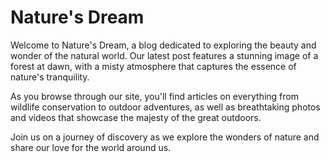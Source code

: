 <!--
Write me markdown content of website with wallpaper:

"A dreamy image of a forest at dawn with a misty atmosphere for a nature or wildlife blog"

The header of the page should not be copy of the text but rather a real content of the website which is using this wallpaper.
-->

<!--font:Montserrat-->

# Nature's Dream

Welcome to Nature's Dream, a blog dedicated to exploring the beauty and wonder of the natural world. Our latest post features a stunning image of a forest at dawn, with a misty atmosphere that captures the essence of nature's tranquility.

As you browse through our site, you'll find articles on everything from wildlife conservation to outdoor adventures, as well as breathtaking photos and videos that showcase the majesty of the great outdoors.

Join us on a journey of discovery as we explore the wonders of nature and share our love for the world around us.
